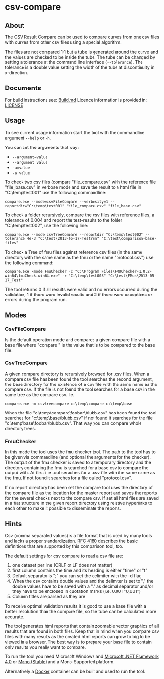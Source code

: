 # csv-compare

## About

The CSV Result Compare can  be used to compare curves from one csv files with curves from other csv files using a special algorithm.

The files are not compared 1:1 but a tube is generated around the curve and the values are checked to be inside the tube. The tube can be changed by setting a tolerance at the command line interface (`--tolerance`). The tolerance
is a double value setting the width of the tube at discontinuity in x-direction.

## Documents

For build instructions see: [Build.md](https://github.com/modelica-tools/csv-compare/blob/master/BUILD.md) Licence information is provided in: [LICENSE](https://github.com/modelica-tools/csv-compare/blob/master/LICENSE)

## Usage

To see current usage information start the tool with the commandline argument `--help` or `-h`.

You can set the arguments that way:
- `--argument=value`
- `--argument value`
- `-a=value`
- `-a value`
 
To check two csv files (compare "file_compare.csv" with the reference file "file_base.csv" in verbose mode and save the result to a html file in "C:\temp\test001" use the following commandline:
```
compare.exe --mode=csvFileCompare --verbosity=1 --reportdir="C:\temp\test001" "file_compare.csv" "file_base.csv"
```
To check a folder recursively, compare the csv files with reference files, a tolerance of 0.004 and report the test-results to the folder "C:\temp\test002", use the following line:
```
compare.exe --mode csvTreeCompare --reportdir "C:\temp\test002" --tolerance 4e-3 "C:\test\2013-05-17-Testrun" "C:\test\comparison-base-files"
```
To check a Tree of fmu files against reference csv files (in the same directory with the same name as the fmu or the name "protocol.csv") use the following command:
```
compare.exe -mode FmuChecker -c "C:\Program Files\FMUChecker-1.0.2-win64\fmuCheck.win64.exe" -r "C:\temp\test003" "C:\test\FMus\2013-05-17_Test"
```
The tool returns 0 if all results were valid and no errors occurred during the validation, 1 if there were invalid results and 2 if there were exceptions or errors during the program run.

## Modes
	
### CsvFileCompare
Is the default operation mode and compares a given compare file with a base file where "compare " is the value that is to be compared to the base file.

### CsvTreeCompare
A given compare directory is recursively browsed for .csv files. When a compare csv file has been found the tool searches the second argument, the base directory for the existence of a csv file with the same name as the compare csv. If the file is not found the tool searches for a base csv in the same tree as the compare csv. I.e.
```	
compare.exe -m csvtreecompare c:\temp\compare c:\temp\base
```	
When the file "c:\temp\compare\foobar\blubb.csv" has been found the tool searches for "c:\temp\base\blubb.csv" if not found it searches for the file "c:\temp\base\foobar\blubb.csv". That way you can compare whole directory trees.

### FmuChecker
In this mode the tool uses the fmu checker tool. The path to the tool has to be given via commandline (and optional the arguments for the checker). The output of the fmu checker is saved to a temporary directory and the directory containing the fmu is searched for a base csv to compare the output with. At first the tool seraches for a .csv file with the same name as the fmu. If not found it searches for a file called "protocol.csv".

If no report directory has been set the compare tool uses the directory of the compare file as the location for the master report and saves the reports for the several checks next to the compare csv. If set all html files are saved in a flat structure in the given report directory using relative hyperlinks to each other to make it possible to disseminate the reports.	

## Hints

Csv (comma separated values) is a file format that is used by many tools and lacks a proper standardization. [RFC 4180](https://tools.ietf.org/html/rfc4180) describes the basic definitions that are supported by this comparison tool, too.

The default settings for csv compare to read a csv file are:
 1. one dataset per line (CRLF or LF does not matter)
 2. first column contains the time and its heading is either "time" or "t"
 3. Default separator is ";" you can set the delimiter with the -d flag
 4. When the csv contains double values and the delimiter is set to "," the
	double values have to be saved with a "." as decimal separator and/or they
	have to be enclosed in quotation marks (i.e. 0.001 "0,001")
 5.	Column titles are parsed as they are

To receive optimal validation results it is good to use a base file with a better resolution than the compare file, so the tube can be calculated more accurate.

The tool generates html reports that contain zoomable vector graphics of all results that are found in both files. Keep that in mind when you compare csv files with many results as the created html reports can grow to big to be viewed in a browser. The best way is to prepare your base file to contain only results you really want to compare.

To run the tool you need Microsoft Windows and [Microsoft .NET Framework 4.0](https://www.microsoft.com/en-us/download/details.aspx?id=30653) or [Mono (Stable)](http://www.go-mono.com/mono-downloads/download.html) and a Mono-Supported platform.

Alternatively a [Docker](http://docker.com) container can be built and used to run the tool.